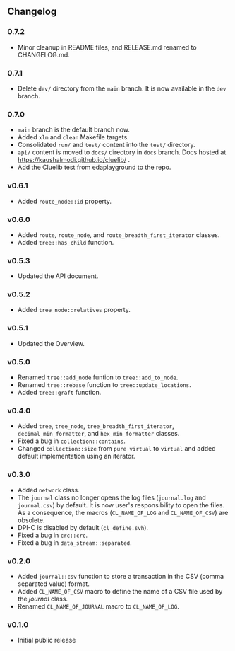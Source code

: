 ## Changelog

### 0.7.2
- Minor cleanup in README files, and RELEASE.md renamed to
  CHANGELOG.md.

### 0.7.1
- Delete `dev/` directory from the `main` branch. It is now available
  in the `dev` branch.

### 0.7.0
- `main` branch is the default branch now.
- Added `xlm` and `clean` Makefile targets.
- Consolidated `run/` and `test/` content into the `test/` directory.
- `api/` content is moved to `docs/` directory in `docs` branch. Docs
  hosted at https://kaushalmodi.github.io/cluelib/ .
- Add the Cluelib test from edaplayground to the repo.

### v0.6.1
- Added `route_node::id` property.

### v0.6.0
- Added `route`, `route_node`, and `route_breadth_first_iterator` classes.
- Added `tree::has_child` function.

### v0.5.3
- Updated the API document.

### v0.5.2
- Added `tree_node::relatives` property.

### v0.5.1
- Updated the Overview.

### v0.5.0
- Renamed `tree::add_node` funtion to `tree::add_to_node`.
- Renamed `tree::rebase` function to `tree::update_locations`.
- Added `tree::graft` function.

### v0.4.0
- Added `tree`, `tree_node`, `tree_breadth_first_iterator`, `decimal_min_formatter`, and `hex_min_formatter` classes.
- Fixed a bug in `collection::contains`.
- Changed `collection::size` from `pure virtual` to `virtual` and added default implementation using an iterator.

### v0.3.0
- Added `network` class.
- The `journal` class no longer opens the log files (`journal.log` and
  `journal.csv`) by default. It is now user's responsibility to open the
  files. As a consequence, the macros (`CL_NAME_OF_LOG` and `CL_NAME_OF_CSV`)
  are obsolete.
- DPI-C is disabled by default (`cl_define.svh`).
- Fixed a bug in `crc::crc`.
- Fixed a bug in `data_stream::separated`.

### v0.2.0
- Added `journal::csv` function to store a transaction in the CSV (comma
  separated value) format.
- Added `CL_NAME_OF_CSV` macro to define the name of a CSV file used by the
  *journal* class.
- Renamed `CL_NAME_OF_JOURNAL` macro to `CL_NAME_OF_LOG`.

### v0.1.0
- Initial public release
